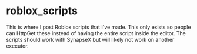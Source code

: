 # roblox_scripts
This is where I post Roblox scripts that I've made. 
This only exists so people can HttpGet these instead of having the entire script inside the editor.
The scripts should work with SynapseX but will likely not work on another executor.
